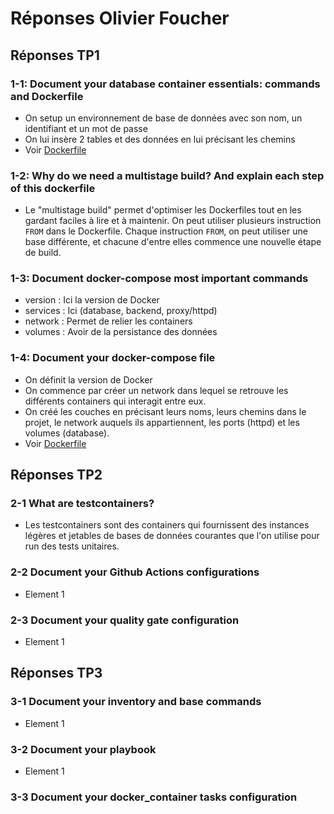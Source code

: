 # Réponses Olivier Foucher

## Réponses TP1

### 1-1: Document your database container essentials: commands and Dockerfile
- On setup un environnement de base de données avec son nom, un identifiant et un mot de passe
- On lui insère 2 tables et des données en lui précisant les chemins
- Voir [Dockerfile](./TP1/TP_Docker/Dockerfile)

### 1-2: Why do we need a multistage build? And explain each step of this dockerfile
- Le "multistage build" permet d'optimiser les Dockerfiles tout en les gardant faciles à lire et à maintenir. On peut utiliser plusieurs instruction ```FROM``` dans le Dockerfile. Chaque instruction ```FROM```, on peut utiliser une base différente, et chacune d'entre elles commence une nouvelle étape de build.

### 1-3: Document docker-compose most important commands
- version : Ici la version de Docker
- services : Ici (database, backend, proxy/httpd)
- network : Permet de relier les containers
- volumes : Avoir de la persistance des données

### 1-4: Document your docker-compose file
- On définit la version de Docker
- On commence par créer un network dans lequel se retrouve les différents containers qui interagit entre eux.
- On créé les couches en précisant leurs noms, leurs chemins dans le projet, le network auquels ils appartiennent, les ports (httpd) et les volumes (database).
- Voir [Dockerfile](./TP1/docker-compose.yml)

## Réponses TP2

### 2-1 What are testcontainers?
- Les testcontainers sont des containers qui fournissent des instances légères et jetables de bases de données courantes que l'on utilise pour run des tests unitaires.

### 2-2 Document your Github Actions configurations
- Element 1

### 2-3 Document your quality gate configuration
- Element 1

## Réponses TP3

### 3-1 Document your inventory and base commands
- Element 1

### 3-2 Document your playbook
- Element 1

### 3-3 Document your docker_container tasks configuration

